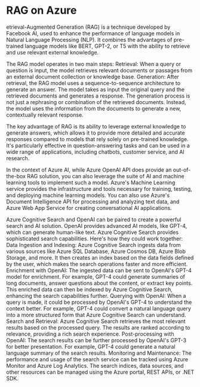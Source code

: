 # RAG on Azure

etrieval-Augmented Generation (RAG) is a technique developed by Facebook AI, used to enhance the performance of language models in Natural Language Processing (NLP). It combines the advantages of pre-trained language models like BERT, GPT-2, or T5 with the ability to retrieve and use relevant external knowledge.

The RAG model operates in two main steps:
Retrieval: When a query or question is input, the model retrieves relevant documents or passages from an external document collection or knowledge base.
Generation: After retrieval, the RAG model uses a sequence-to-sequence architecture to generate an answer. The model takes as input the original query and the retrieved documents and generates a response. The generation process is not just a rephrasing or combination of the retrieved documents. Instead, the model uses the information from the documents to generate a new, contextually relevant response.

The key advantage of RAG is its ability to leverage external knowledge to generate answers, which allows it to provide more detailed and accurate responses compared to models that rely solely on pre-trained knowledge. It's particularly effective in question-answering tasks and can be used in a wide range of applications, including chatbots, customer service, and AI research.

In the context of Azure AI, while Azure OpenAI API does provide an out-of-the-box RAG solution, you can also leverage the suite of AI and machine learning tools to implement such a model. Azure's Machine Learning service provides the infrastructure and tools necessary for training, testing, and deploying machine learning models. You can also use Azure's Document Intelligence API for processing and analyzing text data, and Azure Web App Service for creating conversational AI applications.

Azure Cognitive Search and OpenAI can be paired to create a powerful search and AI solution. OpenAI provides advanced AI models, like GPT-4, which can generate human-like text. Azure Cognitive Search provides sophisticated search capabilities. Here's how they could work together:
Data Ingestion and Indexing: Azure Cognitive Search ingests data from various sources like Azure SQL Database, Azure Cosmos DB, Azure Blob Storage, and more. It then creates an index based on the data fields defined by the user, which makes the search operations faster and more efficient.
Enrichment with OpenAI: The ingested data can be sent to OpenAI's GPT-4 model for enrichment. For example, GPT-4 could generate summaries of long documents, answer questions about the content, or extract key points. This enriched data can then be indexed by Azure Cognitive Search, enhancing the search capabilities further.
Querying with OpenAI: When a query is made, it could be processed by OpenAI's GPT-4 to understand the context better. For example, GPT-4 could convert a natural language query into a more structured form that Azure Cognitive Search can understand.
Search and Retrieval: Azure Cognitive Search retrieves the most relevant results based on the processed query. The results are ranked according to relevance, providing a rich search experience.
Post-processing with OpenAI: The search results can be further processed by OpenAI's GPT-3 for better presentation. For example, GPT-4 could generate a natural language summary of the search results.
Monitoring and Maintenance: The performance and usage of the search service can be tracked using Azure Monitor and Azure Log Analytics. The search indices, data sources, and other resources can be managed using the Azure portal, REST APIs, or .NET SDK.